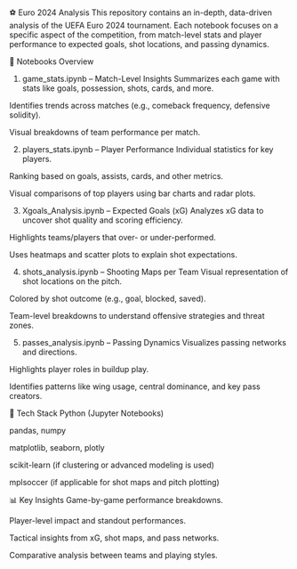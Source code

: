 ⚽ Euro 2024 Analysis
This repository contains an in-depth, data-driven analysis of the UEFA Euro 2024 tournament. Each notebook focuses on a specific aspect of the competition, from match-level stats and player performance to expected goals, shot locations, and passing dynamics.

📁 Notebooks Overview
1. game_stats.ipynb – Match-Level Insights
Summarizes each game with stats like goals, possession, shots, cards, and more.

Identifies trends across matches (e.g., comeback frequency, defensive solidity).

Visual breakdowns of team performance per match.

2. players_stats.ipynb – Player Performance
Individual statistics for key players.

Ranking based on goals, assists, cards, and other metrics.

Visual comparisons of top players using bar charts and radar plots.

3. Xgoals_Analysis.ipynb – Expected Goals (xG)
Analyzes xG data to uncover shot quality and scoring efficiency.

Highlights teams/players that over- or under-performed.

Uses heatmaps and scatter plots to explain shot expectations.

4. shots_analysis.ipynb – Shooting Maps per Team
Visual representation of shot locations on the pitch.

Colored by shot outcome (e.g., goal, blocked, saved).

Team-level breakdowns to understand offensive strategies and threat zones.

5. passes_analysis.ipynb – Passing Dynamics
Visualizes passing networks and directions.

Highlights player roles in buildup play.

Identifies patterns like wing usage, central dominance, and key pass creators.

🧰 Tech Stack
Python (Jupyter Notebooks)

pandas, numpy

matplotlib, seaborn, plotly

scikit-learn (if clustering or advanced modeling is used)

mplsoccer (if applicable for shot maps and pitch plotting)

📊 Key Insights
Game-by-game performance breakdowns.

Player-level impact and standout performances.

Tactical insights from xG, shot maps, and pass networks.

Comparative analysis between teams and playing styles.
